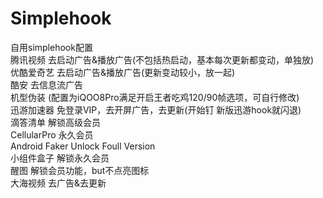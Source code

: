 # Simplehook
自用simplehook配置<br>腾讯视频 去启动广告&播放广告(不包括热启动，基本每次更新都变动，单独放)<br>优酷爱奇艺 去启动广告&播放广告(更新变动较小，放一起)<br>酷安 去信息流广告<br>机型伪装 (配置为iQOO8Pro满足开启王者吃鸡120/90帧选项，可自行修改)<br>迅游加速器 免登录VIP，去开屏广告，去更新(开始钉 新版迅游hook就闪退)<br>
滴答清单 解锁高级会员<br>CellularPro 永久会员<br>Android Faker Unlock Foull Version<br>小组件盒子 解锁永久会员<br>醒图 解锁会员功能，but不点亮图标<br>大海视频 去广告&去更新
